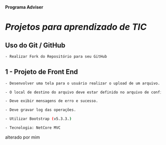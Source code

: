 **Programa Adviser**

# _Projetos para aprendizado de TIC_

## Uso do Git / GitHub
```sh
- Realizar Fork do Repositório para seu GitHub
```
## 1 - Projeto de Front End
```sh
- Desenvolver uma tela para o usuário realizar o upload de um arquivo.

- O local de destino do arquivo deve estar definido no arquivo de configuração.

- Deve exibir mensagens de erro e sucesso.

- Deve gravar log das operações. 

- Utilizar Bootstrap (v5.3.3.)

- Tecnologia: NetCore MVC
```
alterado por mim
